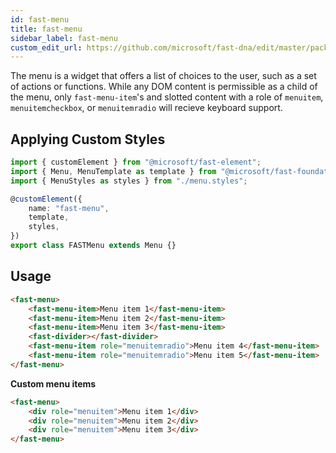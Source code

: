 ```yaml
---
id: fast-menu
title: fast-menu
sidebar_label: fast-menu
custom_edit_url: https://github.com/microsoft/fast-dna/edit/master/packages/web-components/fast-foundation/src/menu/README.md
---
```


The menu is a widget that offers a list of choices to the user, such as a set of actions or functions. While any DOM content is permissible as a child of the menu, only `fast-menu-item`'s and slotted content with a role of `menuitem`, `menuitemcheckbox`, or `menuitemradio` will recieve keyboard support.

## Applying Custom Styles

```ts
import { customElement } from "@microsoft/fast-element";
import { Menu, MenuTemplate as template } from "@microsoft/fast-foundation";
import { MenuStyles as styles } from "./menu.styles";

@customElement({
    name: "fast-menu",
    template,
    styles,
})
export class FASTMenu extends Menu {}
```

## Usage
```html
<fast-menu>
    <fast-menu-item>Menu item 1</fast-menu-item>
    <fast-menu-item>Menu item 2</fast-menu-item>
    <fast-menu-item>Menu item 3</fast-menu-item>
    <fast-divider></fast-divider>
    <fast-menu-item role="menuitemradio">Menu item 4</fast-menu-item>
    <fast-menu-item role="menuitemradio">Menu item 5</fast-menu-item>
</fast-menu>
```

__Custom menu items__
```html
<fast-menu>
    <div role="menuitem">Menu item 1</div>
    <div role="menuitem">Menu item 2</div>
    <div role="menuitem">Menu item 3</div>
</fast-menu>
```